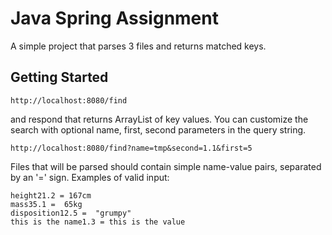 # Java Spring Assignment

A simple project that parses 3 files and returns matched keys.

## Getting Started

```
http://localhost:8080/find
```

and respond that returns ArrayList<String> of key values.
You can customize the search with optional name, first, second parameters in the query string.

```
http://localhost:8080/find?name=tmp&second=1.1&first=5
```
Files that will be parsed should contain simple name-value pairs, separated by an '=' sign. 
Examples of valid input: 

```
height21.2 = 167cm
mass35.1 =  65kg
disposition12.5 =  "grumpy"
this is the name1.3 = this is the value
```
